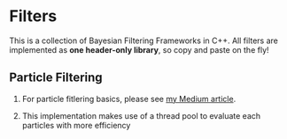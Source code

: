 # Filters
This is a collection of Bayesian Filtering Frameworks in C++. All filters are implemented as **one header-only library**, so copy and paste on the fly!

## Particle Filtering 
1. For particle fitlering basics, please see [my Medium article](https://ricoruotongjia.medium.com/an-easy-to-implement-face-tracker-using-particle-filtering-part-1-8c91971c78db). 

2. This implementation makes use of a thread pool to evaluate each particles with more efficiency



